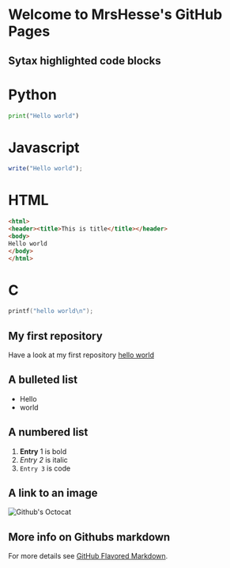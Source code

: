 # Welcome to MrsHesse's GitHub Pages

## Sytax highlighted code blocks

# Python
```python
print("Hello world")
```

# Javascript
```Javascript
write("Hello world");
```

# HTML
```html
<html>
<header><title>This is title</title></header>
<body>
Hello world
</body>
</html>
```

# C
```c
printf("hello world\n");
```

## My first repository
Have a look at my first repository [hello world](https://github.com/MrsHesse/hello-world)

## A bulleted list
- Hello
- world

## A numbered list
1. **Entry** 1 is bold
2. _Entry 2_ is italic
3. `Entry 3` is code

## A link to an image
![Github's Octocat](https://assets-cdn.github.com/images/modules/logos_page/Octocat.png)<!-- .element width="30%" -->

## More info on Githubs markdown
For more details see [GitHub Flavored Markdown](https://guides.github.com/features/mastering-markdown/).

